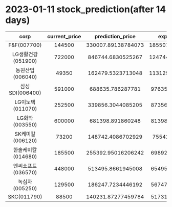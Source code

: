 # 2023-01-11 stock_prediction(after 14 days)

|   corp   |   current_price   |   prediction_price   |   expected_profit   |
|:--------:|:-----------------:|:--------------------:|:-------------------:|
|F&F(007700)|144500|330007.89138784073|185507.89138784073|
|LG생활건강(051900)|722000|846744.6830525267|124744.68305252667|
|동원산업(006040)|49350|162479.5323713048|113129.53237130481|
|삼성SDI(006400)|591000|688635.786287781|97635.78628778097|
|LG이노텍(011070)|252500|339856.3044085205|87356.30440852052|
|LG화학(003550)|600000|681398.891860248|81398.89186024806|
|SK케미칼(006120)|73200|148742.4086702929|75542.4086702929|
|한솔케미칼(014680)|185500|255392.95016206242|69892.95016206242|
|엔씨소프트(036570)|448000|513495.8661945008|65495.86619450082|
|녹십자(005250)|129500|186247.7234446192|56747.72344461919|
|SKC(011790)|88500|140231.87277459784|51731.87277459784|
